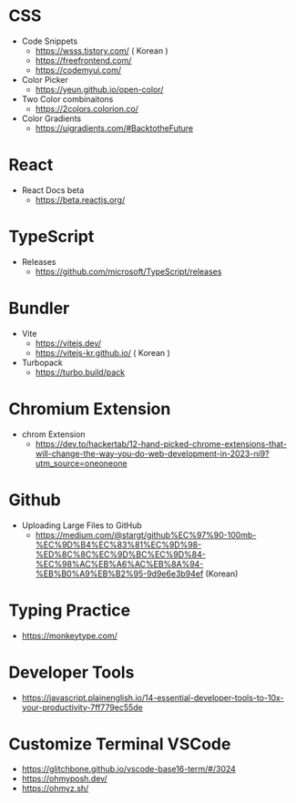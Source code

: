# CSS
  * Code Snippets
    * https://wsss.tistory.com/ ( Korean )
    * https://freefrontend.com/
    * https://codemyui.com/
  * Color Picker
    * https://yeun.github.io/open-color/
  * Two Color combinaitons
    * https://2colors.colorion.co/
  * Color Gradients  
    * https://uigradients.com/#BacktotheFuture

# React 
  * React Docs beta
    * https://beta.reactjs.org/
   
# TypeScript
  * Releases
    * https://github.com/microsoft/TypeScript/releases

# Bundler
  * Vite
    * https://vitejs.dev/
    * https://vitejs-kr.github.io/ ( Korean )
  * Turbopack
    * https://turbo.build/pack

# Chromium Extension
  * chrom Extension
    * https://dev.to/hackertab/12-hand-picked-chrome-extensions-that-will-change-the-way-you-do-web-development-in-2023-ni9?utm_source=oneoneone

# Github
  * Uploading Large Files to GitHub
    * https://medium.com/@stargt/github%EC%97%90-100mb-%EC%9D%B4%EC%83%81%EC%9D%98-%ED%8C%8C%EC%9D%BC%EC%9D%84-%EC%98%AC%EB%A6%AC%EB%8A%94-%EB%B0%A9%EB%B2%95-9d9e6e3b94ef (Korean)

# Typing Practice
  * https://monkeytype.com/

# Developer Tools
  * https://javascript.plainenglish.io/14-essential-developer-tools-to-10x-your-productivity-7ff779ec55de

# Customize Terminal VSCode
  * https://glitchbone.github.io/vscode-base16-term/#/3024 
  * https://ohmyposh.dev/
  * https://ohmyz.sh/


